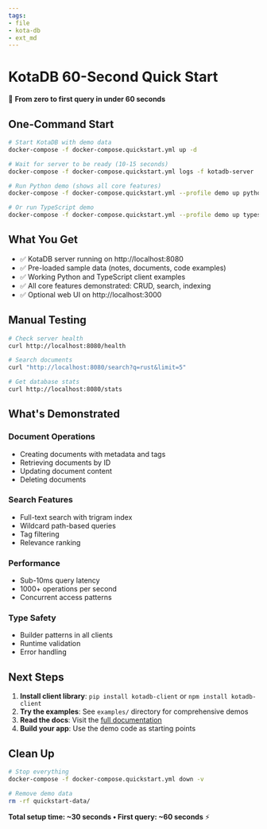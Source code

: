 ```yaml
---
tags:
- file
- kota-db
- ext_md
---
```

# KotaDB 60-Second Quick Start

🚀 **From zero to first query in under 60 seconds**

## One-Command Start

```bash
# Start KotaDB with demo data
docker-compose -f docker-compose.quickstart.yml up -d

# Wait for server to be ready (10-15 seconds)
docker-compose -f docker-compose.quickstart.yml logs -f kotadb-server

# Run Python demo (shows all core features)
docker-compose -f docker-compose.quickstart.yml --profile demo up python-demo

# Or run TypeScript demo
docker-compose -f docker-compose.quickstart.yml --profile demo up typescript-demo
```

## What You Get

- ✅ KotaDB server running on http://localhost:8080
- ✅ Pre-loaded sample data (notes, documents, code examples)
- ✅ Working Python and TypeScript client examples
- ✅ All core features demonstrated: CRUD, search, indexing
- ✅ Optional web UI on http://localhost:3000

## Manual Testing

```bash
# Check server health
curl http://localhost:8080/health

# Search documents
curl "http://localhost:8080/search?q=rust&limit=5"

# Get database stats
curl http://localhost:8080/stats
```

## What's Demonstrated

### Document Operations
- Creating documents with metadata and tags
- Retrieving documents by ID
- Updating document content
- Deleting documents

### Search Features
- Full-text search with trigram index
- Wildcard path-based queries
- Tag filtering
- Relevance ranking

### Performance
- Sub-10ms query latency
- 1000+ operations per second
- Concurrent access patterns

### Type Safety
- Builder patterns in all clients
- Runtime validation
- Error handling

## Next Steps

1. **Install client library**: `pip install kotadb-client` or `npm install kotadb-client`
2. **Try the examples**: See `examples/` directory for comprehensive demos
3. **Read the docs**: Visit the [full documentation](../docs/)
4. **Build your app**: Use the demo code as starting points

## Clean Up

```bash
# Stop everything
docker-compose -f docker-compose.quickstart.yml down -v

# Remove demo data
rm -rf quickstart-data/
```

**Total setup time: ~30 seconds • First query: ~60 seconds** ⚡